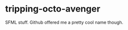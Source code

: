 tripping-octo-avenger
=====================

SFML stuff. Github offered me a pretty cool name though.
